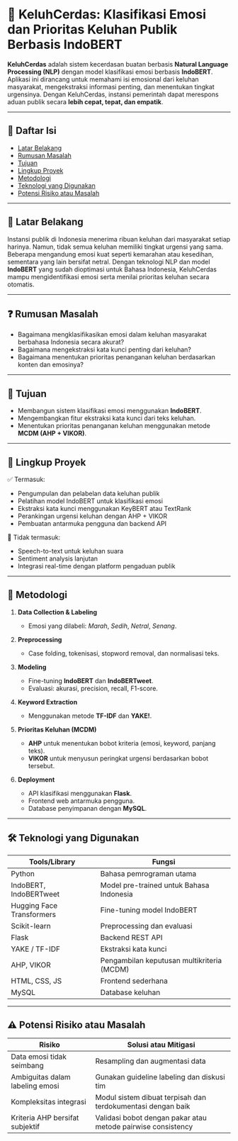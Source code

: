 # 💬 KeluhCerdas: Klasifikasi Emosi dan Prioritas Keluhan Publik Berbasis IndoBERT

**KeluhCerdas** adalah sistem kecerdasan buatan berbasis **Natural Language Processing (NLP)** dengan model klasifikasi emosi berbasis **IndoBERT**. Aplikasi ini dirancang untuk memahami isi emosional dari keluhan masyarakat, mengekstraksi informasi penting, dan menentukan tingkat urgensinya. Dengan KeluhCerdas, instansi pemerintah dapat merespons aduan publik secara **lebih cepat, tepat, dan empatik**.

---

## 📌 Daftar Isi

* [Latar Belakang](#latar-belakang)
* [Rumusan Masalah](#rumusan-masalah)
* [Tujuan](#tujuan)
* [Lingkup Proyek](#lingkup-proyek)
* [Metodologi](#metodologi)
* [Teknologi yang Digunakan](#teknologi-yang-digunakan)
* [Potensi Risiko atau Masalah](#potensi-risiko-atau-masalah)

---

## 🧠 Latar Belakang

Instansi publik di Indonesia menerima ribuan keluhan dari masyarakat setiap harinya. Namun, tidak semua keluhan memiliki tingkat urgensi yang sama. Beberapa mengandung emosi kuat seperti kemarahan atau kesedihan, sementara yang lain bersifat netral. Dengan teknologi NLP dan model **IndoBERT** yang sudah dioptimasi untuk Bahasa Indonesia, KeluhCerdas mampu mengidentifikasi emosi serta menilai prioritas keluhan secara otomatis.

---

## ❓ Rumusan Masalah

* Bagaimana mengklasifikasikan emosi dalam keluhan masyarakat berbahasa Indonesia secara akurat?
* Bagaimana mengekstraksi kata kunci penting dari keluhan?
* Bagaimana menentukan prioritas penanganan keluhan berdasarkan konten dan emosinya?

---

## 🌟 Tujuan

* Membangun sistem klasifikasi emosi menggunakan **IndoBERT**.
* Mengembangkan fitur ekstraksi kata kunci dari teks keluhan.
* Menentukan prioritas penanganan keluhan menggunakan metode **MCDM (AHP + VIKOR)**.

---

## 🧱 Lingkup Proyek

✅ Termasuk:

* Pengumpulan dan pelabelan data keluhan publik
* Pelatihan model IndoBERT untuk klasifikasi emosi
* Ekstraksi kata kunci menggunakan KeyBERT atau TextRank
* Perankingan urgensi keluhan dengan AHP + VIKOR
* Pembuatan antarmuka pengguna dan backend API

🚫 Tidak termasuk:

* Speech-to-text untuk keluhan suara
* Sentiment analysis lanjutan
* Integrasi real-time dengan platform pengaduan publik

---

## 🧪 Metodologi

1. **Data Collection & Labeling**

   * Emosi yang dilabeli: *Marah*, *Sedih*, *Netral*, *Senang*.

2. **Preprocessing**

   * Case folding, tokenisasi, stopword removal, dan normalisasi teks.

3. **Modeling**

   * Fine-tuning **IndoBERT** dan **IndoBERTweet**.
   * Evaluasi: akurasi, precision, recall, F1-score.

4. **Keyword Extraction**

   * Menggunakan metode **TF-IDF** dan **YAKE!**.

5. **Prioritas Keluhan (MCDM)**

   * **AHP** untuk menentukan bobot kriteria (emosi, keyword, panjang teks).
   * **VIKOR** untuk menyusun peringkat urgensi berdasarkan bobot tersebut.

6. **Deployment**

   * API klasifikasi menggunakan **Flask**.
   * Frontend web antarmuka pengguna.
   * Database penyimpanan dengan **MySQL**.

---

## 🛠 Teknologi yang Digunakan

| Tools/Library             | Fungsi                                     |
| ------------------------- | ------------------------------------------ |
| Python                    | Bahasa pemrograman utama                   |
| IndoBERT, IndoBERTweet    | Model pre-trained untuk Bahasa Indonesia   |
| Hugging Face Transformers | Fine-tuning model IndoBERT                 |
| Scikit-learn              | Preprocessing dan evaluasi                 |
| Flask                     | Backend REST API                           |
| YAKE / TF-IDF             | Ekstraksi kata kunci                       |
| AHP, VIKOR                | Pengambilan keputusan multikriteria (MCDM) |
| HTML, CSS, JS             | Frontend sederhana                         |
| MySQL                     | Database keluhan                           |


---


## ⚠️ Potensi Risiko atau Masalah

| Risiko                                    | Solusi atau Mitigasi                                         |
| ----------------------------------------- | ------------------------------------------------------------ |
| Data emosi tidak seimbang                 | Resampling dan augmentasi data                               |
| Ambiguitas dalam labeling emosi           | Gunakan guideline labeling dan diskusi tim                   |
| Kompleksitas integrasi                    | Modul sistem dibuat terpisah dan terdokumentasi dengan baik  |
| Kriteria AHP bersifat subjektif           | Validasi bobot dengan pakar atau metode pairwise consistency |
